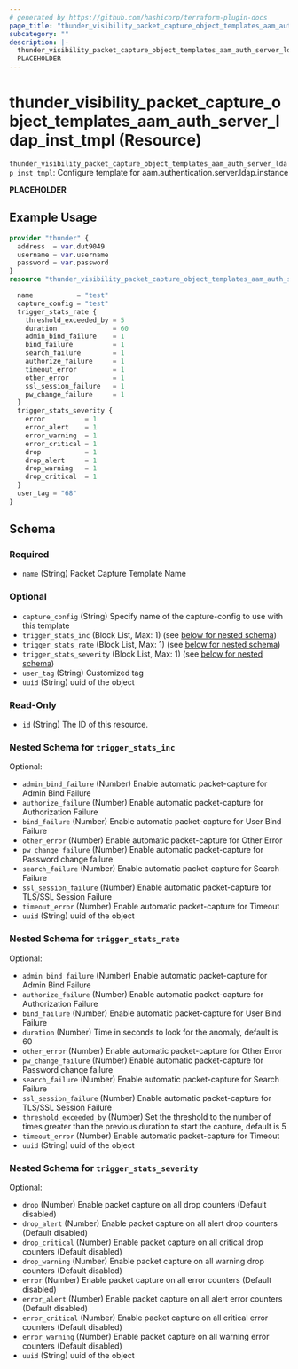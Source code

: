 ```yaml
---
# generated by https://github.com/hashicorp/terraform-plugin-docs
page_title: "thunder_visibility_packet_capture_object_templates_aam_auth_server_ldap_inst_tmpl Resource - terraform-provider-thunder"
subcategory: ""
description: |-
  thunder_visibility_packet_capture_object_templates_aam_auth_server_ldap_inst_tmpl: Configure template for aam.authentication.server.ldap.instance
  PLACEHOLDER
---
```


# thunder_visibility_packet_capture_object_templates_aam_auth_server_ldap_inst_tmpl (Resource)

`thunder_visibility_packet_capture_object_templates_aam_auth_server_ldap_inst_tmpl`: Configure template for aam.authentication.server.ldap.instance

__PLACEHOLDER__

## Example Usage

```terraform
provider "thunder" {
  address  = var.dut9049
  username = var.username
  password = var.password
}
resource "thunder_visibility_packet_capture_object_templates_aam_auth_server_ldap_inst_tmpl" "thunder_visibility_packet_capture_object_templates_aam_auth_server_ldap_inst_tmpl" {

  name           = "test"
  capture_config = "test"
  trigger_stats_rate {
    threshold_exceeded_by = 5
    duration              = 60
    admin_bind_failure    = 1
    bind_failure          = 1
    search_failure        = 1
    authorize_failure     = 1
    timeout_error         = 1
    other_error           = 1
    ssl_session_failure   = 1
    pw_change_failure     = 1
  }
  trigger_stats_severity {
    error          = 1
    error_alert    = 1
    error_warning  = 1
    error_critical = 1
    drop           = 1
    drop_alert     = 1
    drop_warning   = 1
    drop_critical  = 1
  }
  user_tag = "68"
}
```

<!-- schema generated by tfplugindocs -->
## Schema

### Required

- `name` (String) Packet Capture Template Name

### Optional

- `capture_config` (String) Specify name of the capture-config to use with this template
- `trigger_stats_inc` (Block List, Max: 1) (see [below for nested schema](#nestedblock--trigger_stats_inc))
- `trigger_stats_rate` (Block List, Max: 1) (see [below for nested schema](#nestedblock--trigger_stats_rate))
- `trigger_stats_severity` (Block List, Max: 1) (see [below for nested schema](#nestedblock--trigger_stats_severity))
- `user_tag` (String) Customized tag
- `uuid` (String) uuid of the object

### Read-Only

- `id` (String) The ID of this resource.

<a id="nestedblock--trigger_stats_inc"></a>
### Nested Schema for `trigger_stats_inc`

Optional:

- `admin_bind_failure` (Number) Enable automatic packet-capture for Admin Bind Failure
- `authorize_failure` (Number) Enable automatic packet-capture for Authorization Failure
- `bind_failure` (Number) Enable automatic packet-capture for User Bind Failure
- `other_error` (Number) Enable automatic packet-capture for Other Error
- `pw_change_failure` (Number) Enable automatic packet-capture for Password change failure
- `search_failure` (Number) Enable automatic packet-capture for Search Failure
- `ssl_session_failure` (Number) Enable automatic packet-capture for TLS/SSL Session Failure
- `timeout_error` (Number) Enable automatic packet-capture for Timeout
- `uuid` (String) uuid of the object


<a id="nestedblock--trigger_stats_rate"></a>
### Nested Schema for `trigger_stats_rate`

Optional:

- `admin_bind_failure` (Number) Enable automatic packet-capture for Admin Bind Failure
- `authorize_failure` (Number) Enable automatic packet-capture for Authorization Failure
- `bind_failure` (Number) Enable automatic packet-capture for User Bind Failure
- `duration` (Number) Time in seconds to look for the anomaly, default is 60
- `other_error` (Number) Enable automatic packet-capture for Other Error
- `pw_change_failure` (Number) Enable automatic packet-capture for Password change failure
- `search_failure` (Number) Enable automatic packet-capture for Search Failure
- `ssl_session_failure` (Number) Enable automatic packet-capture for TLS/SSL Session Failure
- `threshold_exceeded_by` (Number) Set the threshold to the number of times greater than the previous duration to start the capture, default is 5
- `timeout_error` (Number) Enable automatic packet-capture for Timeout
- `uuid` (String) uuid of the object


<a id="nestedblock--trigger_stats_severity"></a>
### Nested Schema for `trigger_stats_severity`

Optional:

- `drop` (Number) Enable packet capture on all drop counters (Default disabled)
- `drop_alert` (Number) Enable packet capture on all alert drop counters (Default disabled)
- `drop_critical` (Number) Enable packet capture on all critical drop counters (Default disabled)
- `drop_warning` (Number) Enable packet capture on all warning drop counters (Default disabled)
- `error` (Number) Enable packet capture on all error counters (Default disabled)
- `error_alert` (Number) Enable packet capture on all alert error counters (Default disabled)
- `error_critical` (Number) Enable packet capture on all critical error counters (Default disabled)
- `error_warning` (Number) Enable packet capture on all warning error counters (Default disabled)
- `uuid` (String) uuid of the object



